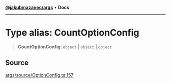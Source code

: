 [**@jakubmazanec/args**](../README.md) • **Docs**

---

# Type alias: CountOptionConfig

> **CountOptionConfig**: `object` \| `object` \| `object`

## Source

[args/source/OptionConfig.ts:157](https://github.com/jakubmazanec/js-tools/blob/51bfc5b913a7a7ef21d8d702a0d87d72983e112a/packages/args/source/OptionConfig.ts#L157)
